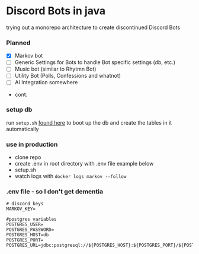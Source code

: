 # Discord Bots in java

trying out a monorepo architecture to create discontinued Discord Bots

### Planned

- [x] Markov bot
- [ ] Generic Settings for Bots to handle Bot specific settings (db, etc.)
- [ ] Music bot (similar to Rhytmn Bot)
- [ ] Utility Bot (Polls, Confessions and whatnot)
- [ ] AI Integration somewhere
- cont.

### setup db

run `setup.sh` [found here](./db_setup) to boot up the db and create the tables in it automatically

### use in production

- clone repo
- create .env in root directory with .env file example below
- setup.sh
- watch logs with `docker logs markov --follow`

### .env file - so I don't get dementia
```
# discord keys
MARKOV_KEY=

#postgres variables
POSTGRES_USER=
POSTGRES_PASSWORD=
POSTGRES_HOST=db
POSTGRES_PORT=
POSTGRES_URL=jdbc:postgresql://${POSTGRES_HOST}:${POSTGRES_PORT}/${POSTGRES_USER}

```